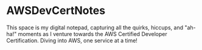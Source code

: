 # AWSDevCertNotes
This space is my digital notepad, capturing all the quirks, hiccups, and "ah-ha!" moments as I venture towards the AWS Certified Developer Certification. Diving into AWS, one service at a time!
